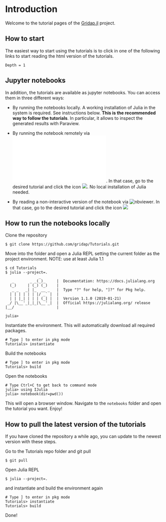 # Introduction

Welcome to the tutorial pages of the [Gridap.jl](https://github.com/gridap/Gridap.jl) project.

## How to start

The easiest way to start using the tutorials is to click in one of the following links to start reading the html version of the tutorials.

```@contents
Depth = 1
```

## Jupyter notebooks

In addition, the tutorials are available as jupyter notebooks. You can access them in three different ways:

- By running the notebooks locally. A working installation of Julia in the system is required. See instructions below. **This is the recommended way to follow the tutorials**. In particular, it allows to inspect the generated results with Paraview.

- By running the notebook remotely via ![binder](www.mybinder.org). In that case, go to the desired tutorial and click the icon ![](https://mybinder.org/badge_logo.svg). No local installation of Julia needed.

- By reading a non-interactive version of the notebook via ![nbviewer](nbviewer.jupyter.org/). In that case, go to the desired tutorial and click the icon ![](https://img.shields.io/badge/show-nbviewer-579ACA.svg)

## How to run the notebooks locally

Clone the repository
```
$ git clone https://github.com/gridap/Tutorials.git
```

Move into the folder and open a Julia REPL setting the current folder as the project environment. NOTE: use at least Julia 1.1
```
$ cd Tutorials
$ julia --project=.
               _
   _       _ _(_)_     |  Documentation: https://docs.julialang.org
  (_)     | (_) (_)    |
   _ _   _| |_  __ _   |  Type "?" for help, "]?" for Pkg help.
  | | | | | | |/ _` |  |
  | | |_| | | | (_| |  |  Version 1.1.0 (2019-01-21)
 _/ |\__'_|_|_|\__'_|  |  Official https://julialang.org/ release
|__/                   |

julia> 

```

Instantiate the environment. This will automatically download all required packages.
```
# Type ] to enter in pkg mode
Tutorials> instantiate
```

Build the notebooks
```
# Type ] to enter in pkg mode
Tutorials> build
```

Open the notebooks
```
# Type Ctrl+C to get back to command mode
julia> using IJulia
julia> notebook(dir=pwd())
```
This will open a browser window. Navigate to the `notebooks` folder and open the tutorial you want. Enjoy!

## How to pull the latest version of the tutorials

If you have cloned the repository a while ago, you can update to the newest version with these steps.

Go to the Tutorials repo folder and git pull
```
$ git pull
```
Open Julia REPL
```
$ julia --project=.

```
and instantiate and build the environment again
```
# Type ] to enter in pkg mode
Tutorials> instantiate
Tutorials> build
```

Done!
